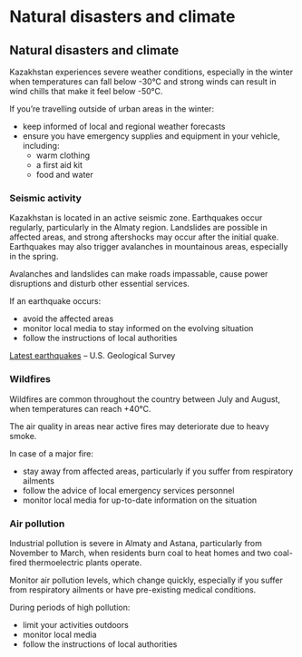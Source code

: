 # Natural disasters and climate

## Natural disasters and climate

Kazakhstan experiences severe weather conditions, especially in the winter when temperatures can fall below -30°C and strong winds can result in wind chills that make it feel below -50°C.

If you’re travelling outside of urban areas in the winter:

* keep informed of local and regional weather forecasts
* ensure you have emergency supplies and equipment in your vehicle, including:
  + warm clothing
  + a first aid kit
  + food and water

### Seismic activity

Kazakhstan is located in an active seismic zone. Earthquakes occur regularly, particularly in the Almaty region. Landslides are possible in affected areas, and strong aftershocks may occur after the initial quake. Earthquakes may also trigger avalanches in mountainous areas, especially in the spring.

Avalanches and landslides can make roads impassable, cause power disruptions and disturb other essential services.

If an earthquake occurs:

* avoid the affected areas
* monitor local media to stay informed on the evolving situation
* follow the instructions of local authorities

[Latest earthquakes](https://earthquake.usgs.gov/earthquakes/map/?extent=18.31281,-12.65625&extent=61.10079,94.21875) – U.S. Geological Survey

### Wildfires

Wildfires are common throughout the country between July and August, when temperatures can reach +40°C.

The air quality in areas near active fires may deteriorate due to heavy smoke.

In case of a major fire:

* stay away from affected areas, particularly if you suffer from respiratory ailments
* follow the advice of local emergency services personnel
* monitor local media for up-to-date information on the situation

### Air pollution

Industrial pollution is severe in Almaty and Astana, particularly from November to March, when residents burn coal to heat homes and two coal-fired thermoelectric plants operate.

Monitor air pollution levels, which change quickly, especially if you suffer from respiratory ailments or have pre-existing medical conditions.

During periods of high pollution:

* limit your activities outdoors
* monitor local media
* follow the instructions of local authorities